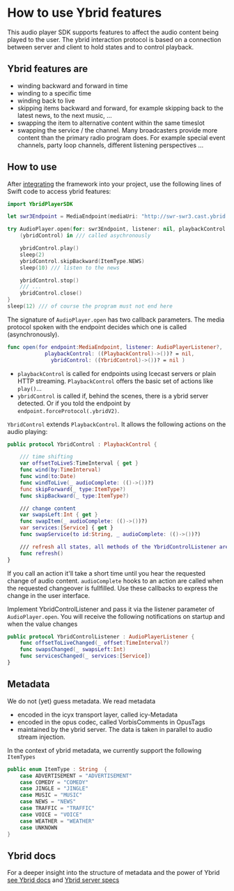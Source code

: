 # How to use Ybrid features

This audio player SDK supports features to affect the audio content being played to the user. The ybrid interaction protocol is based on a connection between server and client to hold states and to control playback.

## Ybrid features are

* winding backward and forward in time
* winding to a specific time
* winding back to live
* skipping items backward and forward, for example skipping back to the latest news, to the next music, ...
* swapping the item to alternative content within the same timeslot 
* swapping the service / the channel. Many broadcasters provide more content than the primary radio program does. For example special event channels, party loop channels, different listening perspectives ...

## How to use

After [integrating](https://github.com/ybrid/player-sdk-swift#integration) the framework into your project, use the following lines of Swift code to access ybrid features:

```swift
import YbridPlayerSDK

let swr3Endpoint = MediaEndpoint(mediaUri: "http://swr-swr3.cast.ybrid.io/swr/swr3/ybrid").forceProtocol(.ybridV2)

try AudioPlayer.open(for: swr3Endpoint, listener: nil, playbackControl: nil) {
    (ybridControl) in /// called asychronously

    ybridControl.play()
    sleep(2)
    ybridControl.skipBackward(ItemType.NEWS)
    sleep(10) /// listen to the news

    ybridControl.stop()
    /// ...
    ybridControl.close()
}
sleep(12) /// of course the program must not end here
```

The signature of `AudioPlayer.open` has two callback parameters. The media protocol spoken with the endpoint decides which one is called \(asynchronously\).

```swift
func open(for endpoint:MediaEndpoint, listener: AudioPlayerListener?,
            playbackControl: ((PlaybackControl)->())? = nil,
              ybridControl: ((YbridControl)->())? = nil )
```

* `playbackControl` is called for endpoints using Icecast servers or plain HTTP streaming. `PlaybackControl` offers the basic set of actions like `play()`...
* `ybridControl` is called if, behind the scenes, there is a ybrid server detected. Or if you told the endpoint by `endpoint.forceProtocol(.ybridV2)`. 

`YbridControl` extends `PlaybackControl`. It allows the following actions on the audio playing:

```swift
public protocol YbridControl : PlaybackControl {  

    /// time shifting
    var offsetToLiveS:TimeInterval { get }
    func wind(by:TimeInterval)
    func wind(to:Date)
    func windToLive(_ audioComplete: (()->())?)
    func skipForward(_ type:ItemType?)
    func skipBackward(_ type:ItemType?)

    /// change content
    var swapsLeft:Int { get }
    func swapItem(_ audioComplete: (()->())?)
    var services:[Service] { get }
    func swapService(to id:String, _ audioComplete: (()->())?)

    /// refresh all states, all methods of the YbridControlListener are called
    func refresh() 
}
```
If you call an action it'll take a short time until you hear the requested change of audio content. ```audioComplete``` hooks to an action are called when the requested changeover is fullfilled. Use these callbacks to express the change in the user interface.

Implement YbridControlListener and pass it via the listener parameter of `AudioPlayer.open`. You will receive the following notifications on startup and when the value changes

```swift
public protocol YbridControlListener : AudioPlayerListener {
    func offsetToLiveChanged(_ offset:TimeInterval?)
    func swapsChanged(_ swapsLeft:Int)
    func servicesChanged(_ services:[Service])
}
```

## Metadata

We do not \(yet\) guess metadata. We read metadata

* encoded in the icyx transport layer, called icy-Metadata
* encoded in the opus codec, called VorbisComments in OpusTags
* maintained by the ybrid server. The data is taken in parallel to audio stream injection.

In the context of ybrid metadata, we currently support the following `ItemTypes`

```swift
public enum ItemType : String  {
    case ADVERTISEMENT = "ADVERTISEMENT"
    case COMEDY = "COMEDY"
    case JINGLE = "JINGLE"
    case MUSIC = "MUSIC"
    case NEWS = "NEWS"
    case TRAFFIC = "TRAFFIC"
    case VOICE = "VOICE"
    case WEATHER = "WEATHER"
    case UNKNOWN
}
```

## Ybrid docs

For a deeper insight into the structure of metadata and the power of Ybrid [see Ybrid docs](https://github.com/ybrid/player-interaction/blob/master/doc) and [Ybrid server specs](https://github.com/ybrid/overview/blob/master/specification/README.md)


